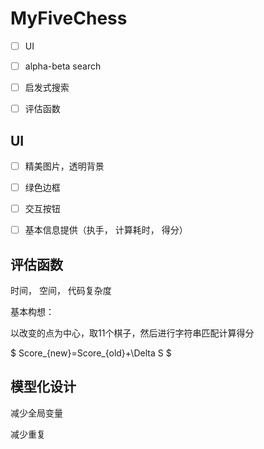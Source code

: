 # MyFiveChess

- [ ] UI
- [ ] alpha-beta search
- [ ] 启发式搜索
- [ ] 评估函数



## UI

- [ ] 精美图片，透明背景
- [ ] 绿色边框
- [ ] 交互按钮
- [ ] 基本信息提供（执手， 计算耗时， 得分）



## 评估函数

时间， 空间， 代码复杂度

基本构想：

以改变的点为中心，取11个棋子，然后进行字符串匹配计算得分



$ Score_{new}=Score_{old}+\Delta S  $



## 模型化设计

减少全局变量

减少重复